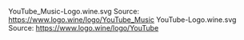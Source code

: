 YouTube_Music-Logo.wine.svg
    Source: https://www.logo.wine/logo/YouTube_Music
YouTube-Logo.wine.svg
    Source: https://www.logo.wine/logo/YouTube
